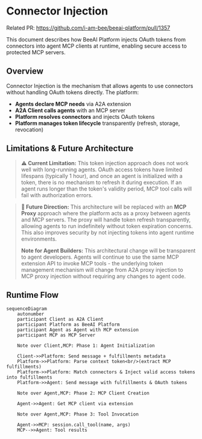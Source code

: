 # Connector Injection

Related PR: https://github.com/i-am-bee/beeai-platform/pull/1357

This document describes how BeeAI Platform injects OAuth tokens from connectors into agent MCP clients at runtime, enabling secure access to protected MCP servers.

## Overview

Connector Injection is the mechanism that allows agents to use connectors without handling OAuth tokens directly. The platform:
- **Agents declare MCP needs** via A2A extension
- **A2A Client calls agents** with an MCP server
- **Platform resolves connectors** and injects OAuth tokens
- **Platform manages token lifecycle** transparently (refresh, storage, revocation)

## Limitations & Future Architecture

> **⚠️ Current Limitation:** This token injection approach does not work well with long-running agents. OAuth access tokens have limited lifespans (typically 1 hour), and once an agent is initialized with a token, there is no mechanism to refresh it during execution. If an agent runs longer than the token's validity period, MCP tool calls will fail with authorization errors.

> **🔮 Future Direction:** This architecture will be replaced with an **MCP Proxy** approach where the platform acts as a proxy between agents and MCP servers. The proxy will handle token refresh transparently, allowing agents to run indefinitely without token expiration concerns. This also improves security by not injecting tokens into agent runtime environments.
>
> **Note for Agent Builders:** This architectural change will be transparent to agent developers. Agents will continue to use the same MCP extension API to invoke MCP tools - the underlying token management mechanism will change from A2A proxy injection to MCP proxy injection without requiring any changes to agent code.

## Runtime Flow

```mermaid
sequenceDiagram
    autonumber
    participant Client as A2A Client
    participant Platform as BeeAI Platform
    participant Agent as Agent with MCP extension
    participant MCP as MCP Server

    Note over Client,MCP: Phase 1: Agent Initialization

    Client->>Platform: Send message + fulfillments metadata
    Platform->>Platform: Parse context token<br/>(extract MCP fulfillments)
    Platform->>Platform: Match connectors & Inject valid access tokens into fulfillments
    Platform->>Agent: Send message with fulfillments & OAuth tokens

    Note over Agent,MCP: Phase 2: MCP Client Creation

    Agent->>Agent: Get MCP client via extension

    Note over Agent,MCP: Phase 3: Tool Invocation

    Agent->>MCP: session.call_tool(name, args)
    MCP-->>Agent: Tool results
```
